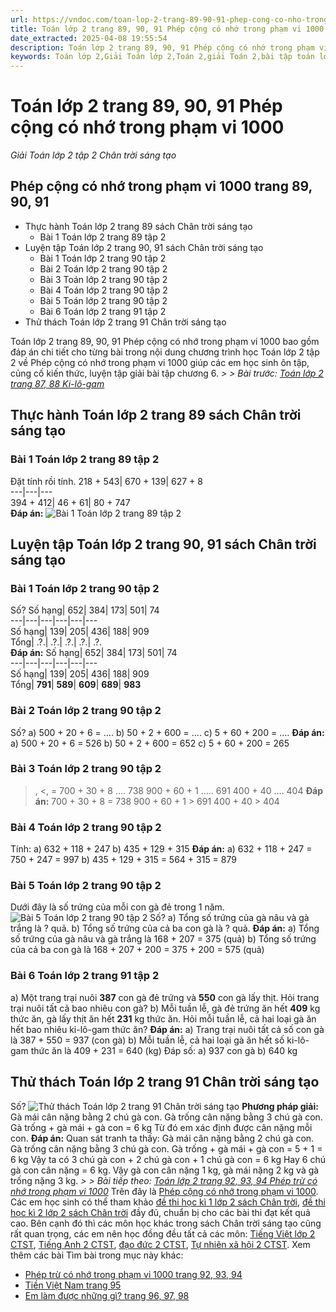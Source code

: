 ```yaml
---
url: https://vndoc.com/toan-lop-2-trang-89-90-91-phep-cong-co-nho-trong-pham-vi-1000-266386
title: Toán lớp 2 trang 89, 90, 91 Phép cộng có nhớ trong phạm vi 1000 - Giải Toán lớp 2 tập 2 Chân trời sáng tạo - VnDoc.com
date_extracted: 2025-04-08 19:55:54
description: Toán lớp 2 trang 89, 90, 91 Phép cộng có nhớ trong phạm vi 1000 được biên soạn theo chương trình đổi mới của Bộ giáo dục, sẽ giúp các em học sinh nắm bài học tốt hơn.
keywords: Toán lớp 2,Giải Toán lớp 2,Toán 2,giải Toán 2,bài tập toán lớp 2,toan lop 2,toán lớp 2 tập 2,toán 2 tập 2,học toán lớp 2,toán lớp 2 sách Chân trời,toán lớp 2 chân trời sáng tạo,Sách giáo khoa lớp 2 Chân trời sáng tạo,Toán lớp 2 trang 90 chân trời sáng tạo,Toán lớp 2 trang 91 chân trời sáng tạo tập 2,Toán lớp 2 trang 90 tập 2,Phép cộng có nhớ trong phạm vi 1000 trang 90
---
```


# Toán lớp 2 trang 89, 90, 91 Phép cộng có nhớ trong phạm vi 1000
 _Giải Toán lớp 2 tập 2 Chân trời sáng tạo_
## Phép cộng có nhớ trong phạm vi 1000 trang 89, 90, 91
  * Thực hành Toán lớp 2 trang 89 sách Chân trời sáng tạo
    * Bài 1 Toán lớp 2 trang 89 tập 2
  * Luyện tập Toán lớp 2 trang 90, 91 sách Chân trời sáng tạo
    * Bài 1 Toán lớp 2 trang 90 tập 2
    * Bài 2 Toán lớp 2 trang 90 tập 2
    * Bài 3 Toán lớp 2 trang 90 tập 2
    * Bài 4 Toán lớp 2 trang 90 tập 2
    * Bài 5 Toán lớp 2 trang 90 tập 2
    * Bài 6 Toán lớp 2 trang 91 tập 2
  * Thử thách Toán lớp 2 trang 91 Chân trời sáng tạo

Toán lớp 2 trang 89, 90, 91 Phép cộng có nhớ trong phạm vi 1000 bao gồm đáp án chi tiết cho từng bài trong nội dung chương trình học Toán lớp 2 tập 2 về Phép cộng có nhớ trong phạm vi 1000 giúp các em học sinh ôn tập, củng cố kiến thức, luyện tập giải bài tập chương 6.
_> > Bài trước: [Toán lớp 2 trang 87, 88 Ki-lô-gam](<https://vndoc.com/toan-lop-2-trang-87-88-ki-lo-gam-266344>)_
## **Thực hành Toán lớp 2 trang 89 sách Chân trời sáng tạo**
### Bài 1 Toán lớp 2 trang 89 tập 2
Đặt tính rồi tính.
218 + 543| 670 + 139| 627 + 8  
---|---|---  
394 + 412| 46 + 61| 80 + 747  
**Đáp án:**
![Bài 1 Toán lớp 2 trang 89 tập 2](https://i.vdoc.vn/data/image/2022/05/26/toan-2-1.jpg)
## **Luyện tập Toán lớp 2 trang 90, 91 sách Chân trời sáng tạo**
### Bài 1 Toán lớp 2 trang 90 tập 2
Số?
Số hạng| 652| 384| 173| 501| 74  
---|---|---|---|---|---  
Số hạng| 139| 205| 436| 188| 909  
Tổng| .?.| .?.| .?.| .?.| .?.  
**Đáp án:**
Số hạng| 652| 384| 173| 501| 74  
---|---|---|---|---|---  
Số hạng| 139| 205| 436| 188| 909  
Tổng| **791**| **589**| **609**| **689**| **983**  
### Bài 2 Toán lớp 2 trang 90 tập 2
Số?
a\) 500 + 20 + 6 = ….
b\) 50 + 2 + 600 = ….
c\) 5 + 60 + 200 = ….
**Đáp án:**
a\) 500 + 20 + 6 = 526
b\) 50 + 2 + 600 = 652
c\) 5 + 60 + 200 = 265
### Bài 3 Toán lớp 2 trang 90 tập 2
>, <, =
700 + 30 + 8 …. 738
900 + 60 + 1 ….. 691
400 + 40 …. 404
**Đáp án:**
700 + 30 + 8 = 738
900 + 60 + 1 > 691
400 + 40 > 404
### Bài 4 Toán lớp 2 trang 90 tập 2
Tính:
a\) 632 + 118 + 247
b\) 435 + 129 + 315
**Đáp án:**
a\) 632 + 118 + 247 = 750 + 247 = 997
b\) 435 + 129 + 315 = 564 + 315 = 879
### Bài 5 Toán lớp 2 trang 90 tập 2
Dưới đây là số trứng của mỗi con gà đẻ trong 1 năm.
![Bài 5 Toán lớp 2 trang 90 tập 2](https://i.vdoc.vn/data/image/2022/05/26/toan-2-2.jpg)
Số?
a\) Tổng số trứng của gà nâu và gà trắng là ? quả.
b\) Tổng số trứng của cả ba con gà là ? quả.
**Đáp án:**
a\) Tổng số trứng của gà nâu và gà trắng là 168 + 207 = 375 \(quả\)
b\) Tổng số trứng của cả ba con gà là 168 + 207 + 200 = 375 + 200 = 575 \(quả\)
### Bài 6 Toán lớp 2 trang 91 tập 2
a\) Một trang trại nuôi **387** con gà đẻ trứng và **550** con gà lấy thịt. Hỏi trang trại nuôi tất cả bao nhiêu con gà?
b\) Mỗi tuần lễ, gà đẻ trứng ăn hết **409** kg thức ăn, gà lấy thịt ăn hết **231** kg thức ăn. Hỏi mỗi tuần lễ, cả hai loại gà ăn hết bao nhiêu ki-lô-gam thức ăn?
**Đáp án:**
a\) Trang trại nuôi tất cả số con gà là
387 + 550 = 937 \(con gà\)
b\) Mỗi tuần lễ, cả hai loại gà ăn hết số ki-lô-gam thức ăn là
409 + 231 = 640 \(kg\)
Đáp số: a\) 937 con gà
b\) 640 kg
## **Thử thách Toán lớp 2 trang 91 Chân trời sáng tạo**
Số?
![Thử thách Toán lớp 2 trang 91 Chân trời sáng tạo](https://i.vdoc.vn/data/image/2022/05/26/toan-2-3.jpg)
**Phương pháp giải:**
Gà mái cân nặng bằng 2 chú gà con.
Gà trống cân nặng bằng 3 chú gà con.
Gà trống + gà mái + gà con = 6 kg
Từ đó em xác định được cân nặng mỗi con.
**Đáp án:**
Quan sát tranh ta thấy:
Gà mái cân nặng bằng 2 chú gà con.
Gà trống cân nặng bằng 3 chú gà con.
Gà trống + gà mái + gà con = 5 + 1 = 6 kg
Vậy ta có 3 chú gà con + 2 chú gà con + 1 chú gà con = 6 kg
Hay 6 chú gà con cân nặng = 6 kg.
Vậy gà con cân nặng 1 kg, gà mái nặng 2 kg và gà trống nặng 3 kg.
_> > Bài tiếp theo: [Toán lớp 2 trang 92, 93, 94 Phép trừ có nhớ trong phạm vi 1000](<https://vndoc.com/toan-lop-2-trang-92-93-94-phep-tru-co-nho-trong-pham-vi-1000-266402>)_
Trên đây là [Phép cộng có nhớ trong phạm vi 1000](<https://vndoc.com/toan-lop-2-trang-89-90-91-phep-cong-co-nho-trong-pham-vi-1000-266386>). Các em học sinh có thể tham khảo [đề thi học kì 1 lớp 2 sách Chân trời](<https://vndoc.com/de-thi-hoc-ki-1-lop2>), [đề thi học kì 2 lớp 2 sách Chân trời](<https://vndoc.com/de-thi-hoc-ki-2-lop2>) đầy đủ, chuẩn bị cho các bài thi đạt kết quả cao. Bên cạnh đó thì các môn học khác trong sách Chân trời sáng tạo cũng rất quan trọng, các em nên học đồng đều tất cả các môn: [Tiếng Việt lớp 2 CTST](<https://vndoc.com/tieng-viet-lop-2-sach-chan-troi-sang-tao>), [Tiếng Anh 2 CTST](<https://vndoc.com/giai-family-friends-special-edittion-grade2>), [đạo đức 2 CTST](<https://vndoc.com/dao-duc-2-sach-chan-troi-sang-tao>), [Tự nhiên xã hội 2 CTST](<https://vndoc.com/tu-nhien-va-xa-hoi-2-chan-troi-sang-tao>).
Xem thêm các bài Tìm bài trong mục này khác:
  * [Phép trừ có nhớ trong phạm vi 1000 trang 92, 93, 94](</toan-lop-2-trang-92-93-94-phep-tru-co-nho-trong-pham-vi-1000-266402>)
  * [Tiền Việt Nam trang 95](</toan-lop-2-trang-95-tien-viet-nam-266406>)
  * [Em làm được những gì? trang 96, 97, 98](</toan-lop-2-trang-96-97-98-em-lam-duoc-nhung-gi-266434>)

